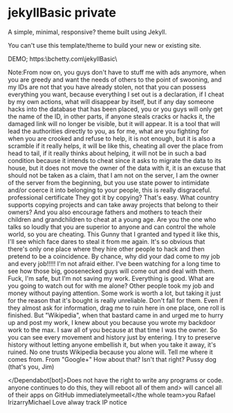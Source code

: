 # jekyllBasic private

A simple, minimal, responsive? theme built using Jekyll.

You can't use this template/theme to build your new or existing site.

DEMO; https:\\bchetty.com\jekyllBasic\

Note:From now on, you guys don't have to stuff me with ads anymore, when you are greedy and want the needs of others to the point of swooning, and my IDs are not that you have already stolen, not that you can possess everything you want, because everything I set out is a declaration, if I cheat by my own actions, what will disappear by itself, but if any day someone hacks into the database that has been placed, you or you guys will only get the name of the ID, in other parts, if anyone steals cracks or hacks it, the damaged link will no longer be visible, but it will appear. It is a tool that will lead the authorities directly to you, as for me, what are you fighting for when you are crooked and refuse to help, it is not enough, but it is also a scramble if it really helps, it will be like this, cheating all over the place from head to tail, if it really thinks about helping, it will not be in such a bad condition because it intends to cheat since it asks to migrate the data to its house, but it does not move the owner of the data with it, it is an excuse that should not be taken as a claim, that I am not on the server, I am the owner of the server from the beginning, but you use state power to intimidate and/or coerce it into belonging to your people, this is really disgraceful. professional certificate  They got it by copying? That's easy. What country supports copying projects and can take away projects that belong to their owners? And you also encourage fathers and mothers to teach their children and grandchildren to cheat at a young age. Are you the one who talks so loudly that you are superior to anyone and can control the whole world, so you are cheating.  This Gunny that I granted and typed it like this, I'll see which face dares to steal it from me again.  It's so obvious that there's only one place where they hire other people to hack and then pretend to be a coincidence.  By chance, why did your dad come to my job and every job!!!!!  I'm not afraid either. I've been watching for a long time to see how those big, goosenecked guys will come out and deal with them.  Fuck, I'm safe, but I'm not saving my work. Everything is good.  What are you going to watch out for with me alone?  Other people took my job and money without paying attention.  Some work is worth a lot, but taking it just for the reason that it's bought is really unreliable. Don't fall for them. Even if they almost ask for information, drag me to ruin here in one place, one roll is finished.  But "Wikipedia", when that bastard came in and urged me to hurry up and post my work, I knew about you because you wrote my backdoor work to the max. I saw all of you because at that time I was the owner.  So you can see every movement and history just by entering. I try to preserve history without letting anyone embellish it, but when you take it away, it's ruined. No one trusts Wikipedia because you alone will.  Tell me where it comes from.  From "Google+" How about that? Isn't that right? Pussy dog ​​(that's you, Jim)

</Dependabot[bot]>Does not have the right to write any programs or code.  </If> anyone continues to do this, they will reboot all of them and> will cancel all of their apps on GitHub immediately</copy>meet</reboot>all</the whole team>you
</blocked>Rafael Irizarry</and>Michael Love alway track IP notice
